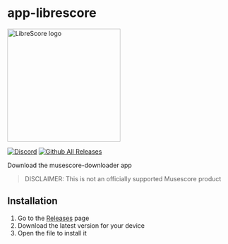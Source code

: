 # app-librescore

<img src="../../../dl-musescore/raw/master/images/logo.png" width="256" alt="LibreScore logo">

[![Discord](https://img.shields.io/discord/774491656643674122?color=5865F2&label=&labelColor=555555&logo=discord&logoColor=FFFFFF)](https://discord.gg/DKu7cUZ4XQ) [![Github All Releases](https://img.shields.io/github/downloads/LibreScore/app-librescore/total.svg?label=App)](https://github.com/LibreScore/app-librescore/releases/latest)

Download the musescore-downloader app

> DISCLAIMER: This is not an officially supported Musescore product

## Installation

1. Go to the [Releases](https://github.com/LibreScore/app-librescore/releases/latest) page
2. Download the latest version for your device
3. Open the file to install it
